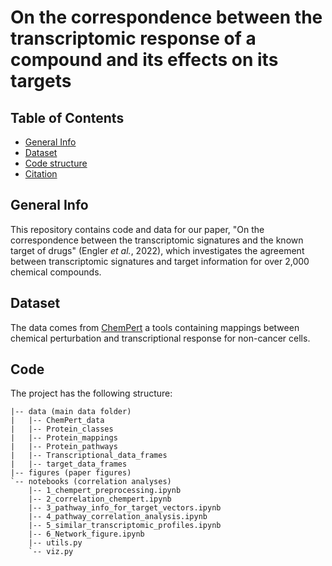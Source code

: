 # On the correspondence between the transcriptomic response of a compound and its effects on its targets

## Table of Contents

* [General Info](#general-info)
* [Dataset](#dataset)
* [Code structure](#code)
* [Citation](#citation)


## General Info
This repository contains code and data for our paper, "On the correspondence between the transcriptomic signatures and the known target of drugs" (Engler *et al.*, 2022), which investigates the agreement between transcriptomic signatures and target information for over 2,000 chemical compounds.

## Dataset
The data comes from [ChemPert](https://chempert.uni.lu/) a tools containing mappings between chemical perturbation and transcriptional response for non-cancer cells.

## Code
The project has the following structure:

```
|-- data (main data folder)
|   |-- ChemPert_data
|   |-- Protein_classes
|   |-- Protein_mappings
|   |-- Protein_pathways
|   |-- Transcriptional_data_frames
|   |-- target_data_frames
|-- figures (paper figures)
`-- notebooks (correlation analyses)
    |-- 1_chempert_preprocessing.ipynb
    |-- 2_correlation_chempert.ipynb
    |-- 3_pathway_info_for_target_vectors.ipynb
    |-- 4_pathway_correlation_analysis.ipynb
    |-- 5_similar_transcriptomic_profiles.ipynb
    |-- 6_Network_figure.ipynb
    |-- utils.py
    `-- viz.py
```
